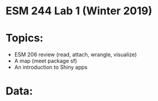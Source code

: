 # ESM 244 Lab 1 (Winter 2019)

# Topics: 

- ESM 206 review (read, attach, wrangle, visualize)
- A map (meet package sf)
- An introduction to Shiny apps

# Data: 








